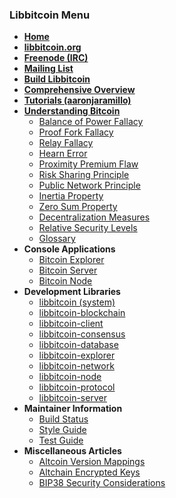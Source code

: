 ### Libbitcoin Menu
* **[Home](Home)**
* **[libbitcoin.org](https://libbitcoin.org)**
* **[Freenode (IRC)](https://webchat.freenode.net?channels=#libbitcoin)**
* **[Mailing List](https://mailinglists.dyne.org/cgi-bin/mailman/listinfo/libbitcoin)**
* **[Build Libbitcoin](Build)**
* **[Comprehensive Overview](https://en.bitcoin.it/wiki/Libbitcoin)**
* **[Tutorials (aaronjaramillo)](http://aaronjaramillo.org/category/libbitcoindocs)**
* **[Understanding Bitcoin](Understanding-Bitcoin)**
  * [Balance of Power Fallacy](Balance-of-Power-Fallacy)
  * [Proof Fork Fallacy](Proof-Fork-Fallacy)
  * [Relay Fallacy](Relay-Fallacy)
  * [Hearn Error](Hearn-Error)
  * [Proximity Premium Flaw](Proximity-Premium-Flaw)
  * [Risk Sharing Principle](Risk-Sharing-Principle)
  * [Public Network Principle](Public-Network-Principle)
  * [Inertia Property](Inertia-Property)
  * [Zero Sum Property](Zero-Sum-Property)
  * [Decentralization Measures](Decentralization-Measures)
  * [Relative Security Levels](Relative-Security-Levels)
  * [Glossary](Glossary)
* **Console Applications**
  * [Bitcoin Explorer](https://github.com/libbitcoin/libbitcoin-explorer/wiki)
  * [Bitcoin Server](https://github.com/libbitcoin/libbitcoin-server/wiki)
  * [Bitcoin Node](https://github.com/libbitcoin/libbitcoin-node/wiki)
* **Development Libraries**
  * [libbitcoin (system)](https://github.com/libbitcoin/libbitcoin/blob/master/README.md)
  * [libbitcoin-blockchain](https://github.com/libbitcoin/libbitcoin-blockchain/blob/master/README.md)
  * [libbitcoin-client](https://github.com/libbitcoin/libbitcoin-client/blob/master/README.md)
  * [libbitcoin-consensus](https://github.com/libbitcoin/libbitcoin-consensus/blob/master/README.md)
  * [libbitcoin-database](https://github.com/libbitcoin/libbitcoin-database/blob/master/README.md)
  * [libbitcoin-explorer](https://github.com/libbitcoin/libbitcoin-explorer/blob/master/README.md)
  * [libbitcoin-network](https://github.com/libbitcoin/libbitcoin-network/blob/master/README.md)
  * [libbitcoin-node](https://github.com/libbitcoin/libbitcoin-node/blob/master/README.md)
  * [libbitcoin-protocol](https://github.com/libbitcoin/libbitcoin-protocol/blob/master/README.md)
  * [libbitcoin-server](https://github.com/libbitcoin/libbitcoin-server/blob/master/README.md)
* **Maintainer Information**
  * [Build Status](https://github.com/libbitcoin/libbitcoin-build/blob/master/README.md)
  * [Style Guide](Style-Guide)
  * [Test Guide](Test-Guide)
* **Miscellaneous Articles**
  * [Altcoin Version Mappings](Altcoin-Version-Mappings)
  * [Altchain Encrypted Keys](Altchain-Encrypted-Private-Keys)
  * [BIP38 Security Considerations](BIP38-Security-Considerations)